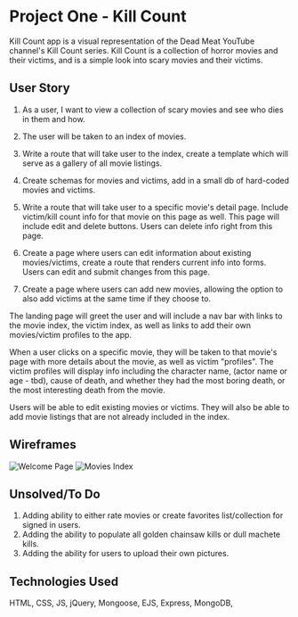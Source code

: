 # Project One - Kill Count

Kill Count app is a visual representation of the Dead Meat YouTube channel's Kill Count series. Kill Count is a collection of horror movies and their victims, and is a simple look into scary movies and their victims. 

## User Story

1. As a user, I want to view a collection of scary movies and see who dies in them and how.

2. The user will be taken to an index of movies.

3. Write a route that will take user to the index, create a template which will serve as a gallery of all movie listings.

4. Create schemas for movies and victims, add in a small db of hard-coded movies and victims.

5. Write a route that will take user to a specific movie's detail page. Include victim/kill count info for that movie on this page as well. This page will include edit and delete buttons. Users can delete info right from this page.

5. Create a page where users can edit information about existing movies/victims, create a route that renders current info into forms. Users can edit and submit changes from this page.

6. Create a page where users can add new movies, allowing the option to also add victims at the same time if they choose to. 


The landing page will greet the user and will include a nav bar with links to the movie index, the victim index, as well as links to add their own movies/victim profiles to the app.

When a user clicks on a specific movie, they will be taken to that movie's page with more details about the movie, as well as victim "profiles". The victim profiles will display info including the character name, (actor name or age - tbd), cause of death, and whether they had the most boring death, or the most interesting death from the movie.

Users will be able to edit existing movies or victims. They will also be able to add movie listings that are not already included in the index.

## Wireframes

![Welcome Page]()
![Movies Index]()

## Unsolved/To Do

1. Adding ability to either rate movies or create favorites list/collection for signed in users.
2. Adding the ability to populate all golden chainsaw kills or dull machete kills.
3. Adding the ability for users to upload their own pictures.

## Technologies Used
HTML, CSS, JS, jQuery, Mongoose, EJS, Express, MongoDB, 